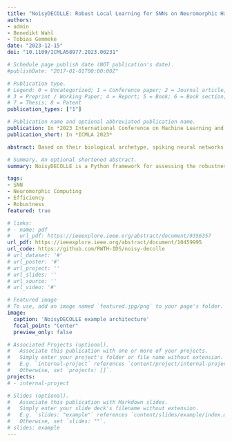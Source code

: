 ```yaml
---
title: "NoisyDECOLLE: Robust Local Learning for SNNs on Neuromorphic Hardware"
authors:
- admin
- Benedikt Wahl
- Tobias Gemmeke
date: "2023-12-15"
doi: "10.1109/ICMLA58977.2023.00231"

# Schedule page publish date (NOT publication's date).
#publishDate: "2017-01-01T00:00:00Z"

# Publication type.
# Legend: 0 = Uncategorized; 1 = Conference paper; 2 = Journal article;
# 3 = Preprint / Working Paper; 4 = Report; 5 = Book; 6 = Book section;
# 7 = Thesis; 8 = Patent
publication_types: ["1"]

# Publication name and optional abbreviated publication name.
publication: In *2023 International Conference on Machine Learning and Applications (ICMLA)*
publication_short: In *ICMLA 2023*

abstract: Based on their biological archetype, spiking neural networks (SNNs) promise substantial energy savings at massively increased performance. However, best-performing SNNs in supervised learning scenarios often fall short of their potential efficiency gains as they rely on backpropagation, which entails issues like weight update locking until forward and backward passes are finished, and critical resource & computation requirements. These challenges can be tackled by drawing inspiration from biological synapses which rely largely on more local information to adapt. Local learning algorithms adopt this idea by employing local classifiers in each layer of an SNN that use only spatially and temporally local information to update synaptic weights. However, mapping these algorithms to neuromorphic systems to unleash their potential can be impaired by various kinds of noise. In this work, we review prior art to derive realistic noise scenarios on neuromorphic systems. Based on these results, we introduce NoisyDEColle, a framework for applying various noise models on locally learned SNNs using the DECOLLE network architecture. We show that both noise-aware training and additional regularization techniques allow NoisyDECOLLE to reach competitive performance, even under challenging conditions as for example posed by resistive devices. Using quantization-aware training, NoisyDECOLLE reaches 98.6% (94.1%) accuracy on N-MNIST (DVSGesture) with 3b (8b) weights (>4−10x memory and energy savings compared to 32b). To analyze our results, we provide the first time-driven implementation of spike activation maps, aiding the explainability of neuromorphic computing.

# Summary. An optional shortened abstract.
summary: NoisyDECOLLE is a Python framework for assessing the robustness of SNNs trained with local learning rules inspired by three-factor learning and synaptic plasticity.

tags:
- SNN
- Neuromorphic Computing
- Efficiency
- Robustness
featured: true

# links:
# - name: pdf
#   url_pdf: https://ieeexplore.ieee.org/abstract/document/9356357
url_pdf: https://ieeexplore.ieee.org/abstract/document/10459995
url_code: https://github.com/RWTH-IDS/noisy-decolle
# url_dataset: '#'
# url_poster: '#'
# url_project: ''
# url_slides: ''
# url_source: ''
# url_video: '#'

# Featured image
# To use, add an image named `featured.jpg/png` to your page's folder. 
image:
  caption: 'NoisyDECOLLE example architecture'
  focal_point: "Center"
  preview_only: false

# Associated Projects (optional).
#   Associate this publication with one or more of your projects.
#   Simply enter your project's folder or file name without extension.
#   E.g. `internal-project` references `content/project/internal-project/index.md`.
#   Otherwise, set `projects: []`.
projects:
# - internal-project

# Slides (optional).
#   Associate this publication with Markdown slides.
#   Simply enter your slide deck's filename without extension.
#   E.g. `slides: "example"` references `content/slides/example/index.md`.
#   Otherwise, set `slides: ""`.
# slides: example
---
```


<!-- {{% alert note %}}
Click the *Cite* button above to demo the feature to enable visitors to import publication metadata into their reference management software.
{{% /alert %}}

{{% alert note %}}
Click the *Slides* button above to demo academia's Markdown slides feature.
{{% /alert %}}

Supplementary notes can be added here, including [code and math](https://sourcethemes.com/academic/docs/writing-markdown-latex/). -->

